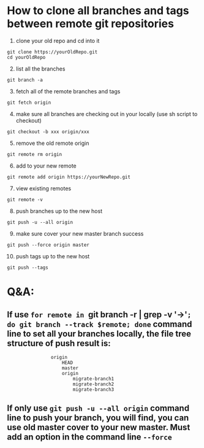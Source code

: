 How to clone all branches and tags between remote git repositories
========================================================================

1. clone your old repo and cd into it
```
git clone https://yourOldRepo.git
cd yourOldRepo
```
2. list all the branches
```
git branch -a
```
3. fetch all of the remote branches and tags
```
git fetch origin
```
4. make sure all branches are checking out in your locally (use sh script to checkout)
```
git checkout -b xxx origin/xxx
```
5. remove the old remote origin
```
git remote rm origin
```
6. add to your new remote
```
git remote add origin https://yourNewRepo.git
```
7. view existing remotes
```
git remote -v
```
8. push branches up to the new host
```
git push -u --all origin
```
9. make sure cover your new master branch success
```
git push --force origin master
```
10. push tags up to the new host
```
git push --tags
```

# Q&A:

## If use `for remote in `git branch -r | grep -v '\->'`; do git branch --track $remote; done` command line to set all your branches locally, the file tree structure of push result is:
					origin
						HEAD
						master
						origin
							migrate-branch1
							migrate-branch2
							migrate-branch3


## If only use `git push -u --all origin` command line to push your branch, you will find, you can use old master cover to your new master. Must add an option in the command line `--force`

